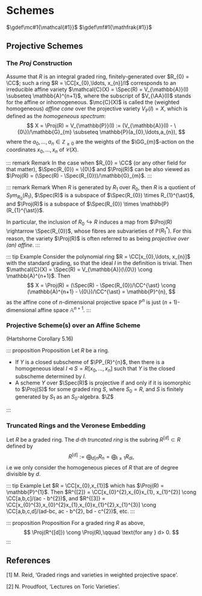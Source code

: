 # Schemes
$\gdef\mc#1{\mathcal{#1}}$
$\gdef\mf#1{\mathfrak{#1}}$
## Projective Schemes

### The _Proj_ Construction

Assume that $R$ is an integral graded ring, finitely-generated over $R_{0} = \CC$; such a ring $R = \CC[x_{0},\ldots, x_{n}]/I$ corresponds to an irreducible affine variety $\mathcal{C}(X) = \Spec(R) = V_{\mathbb{A}}(I) \subseteq \mathbb{A}^{n+1}$, where the subscript of $V_{\AA}(I)$ stands for the affine or inhomogeneous. $\mc{C}(X)$ is called the (weighted homogeneous) _affine cone_ over the projective variety $V_{\mathbb{P}}(I) = X$, which is defined as the _homogeneous spectrum_:
$$
X = \Proj(R) = V_{\mathbb{P}}(I) := (V_{\mathbb{A}}(I) - \{0\})/\mathbb{G}_{m} \subseteq \mathbb{P}(a_{0},\ldots,a_{n}),
$$
where the $a_{0},\ldots, a_{n} \in \mathbb{Z}_{\geq 0}$ are the weights of the $\GG_{m}$-action on the coordinates $x_{0},\ldots, x_{n}$ of $\mathcal{C}(X)$.

::: remark Remark
In the case when $R_{0} = \CC$ (or any other field for that matter), $\Spec(R_{0}) = \{0\}$ and $\Proj(R)$ can be also viewed as $\Proj(R) = (\Spec(R) - \Spec(R_{0}))/\mathbb{G}_{m}$.
:::

::: remark Remark
When $R$ is generated by $R_{1}$ over $R_{0}$, then $R$ is a quotient of $Sym_{R_{0}}(R_{1})$, $\Spec(R)$ is a subspace of $\Spec(R_{0}) \times R_{1}^{\ast}$, and $\Proj(R)$ is a subspace of $\Spec(R_{0}) \times \mathbb{P}(R_{1}^{\ast})$.

In particular, the inclusion of $R_{0} \hookrightarrow R$ induces a map from $\Proj(R) \rightarrow \Spec(R_{0})$, whose fibres are subvarieties of $\mathbb{P}(R_{1}^{\ast})$. For this reason, the variety $\Proj(R)$ is often referred to as being _projective over (an) affine_.
:::

::: tip Example
Consider the polynomial ring $R = \CC[x_{0},\ldots, x_{n}]$ with the standard grading, so that the ideal $I$ in the definition is trivial. Then $\mathcal{C}(X) = \Spec(R)  = V_{\mathbb{A}}(\{0\}) \cong \mathbb{A}^{n+1}$. Then
$$
X = \Proj(R) = (\Spec(R) - \Spec(R_{0})/\CC^{\ast} \cong (\mathbb{A}^{n+1} - \{0\})/\CC^{\ast} = \mathbb{P}^{n},
$$
as the affine cone of $n$-dimensional projective space $\mathbb{P}^{n}$ is just $(n+1)$-dimensional affine space $\mathbb{A}^{n+1}$.
:::

### Projective Scheme(s) over an Affine Scheme

(Hartshorne Corollary 5.16)

::: proposition Proposition
Let $R$ be a ring.

- If $Y$ is a closed subscheme of $\PP_{R}^{n}$, then there is a homogeneous ideal $I \lhd S = R[x_{0},\ldots, x_{n}]$ such that $Y$ is the closed subscheme determined by $I$.
- A scheme $Y$ over $\Spec(R)$ is projective if and only if it is isomorphic to $\Proj(S)$ for some graded ring $S$, where $S_{0} = R$, and $S$ is finitely generated by $S_{1}$ as an $S_{0}$-algebra. $\Z$

:::

### Truncated Rings and the Veronese Embedding

Let $R$ be a graded ring. The _$d$-th truncated ring_ is the subring $R^{[d]} \subset R$ defined by
$$
    R^{[d]} := \bigoplus_{d | n} R_{n} = \bigoplus_{i \geq 1}R_{di},
$$
i.e we only consider the homogeneous pieces of $R$ that are of degree divisible by $d$.

::: tip Example
Let $R = \CC[x_{0},x_{1}]$ which has $\Proj(R) = \mathbb{P}^{1}$. Then $R^{[2]} = \CC[x_{0}^{2},x_{0}x_{1}, x_{1}^{2}] \cong \CC[a,b,c]/(ac - b^{2})$, and $R^{[3]} = \CC[x_{0}^{3},x_{0}^{2}x_{1},x_{0}x_{1}^{2},x_{1}^{3}] \cong \CC[a,b,c,d]/(ad-bc, ac - b^{2}, bd - c^{2})$, etc.
:::

::: proposition Proposition
For a graded ring $R$ as above,
$$
    \Proj(R^{[d]}) \cong \Proj(R),\qquad \text{for any } d> 0.
$$
:::

## References

[1] M. Reid, ‘Graded rings and varieties in weighted projective space’.

[2] N. Proudfoot, ‘Lectures on Toric Varieties’.
